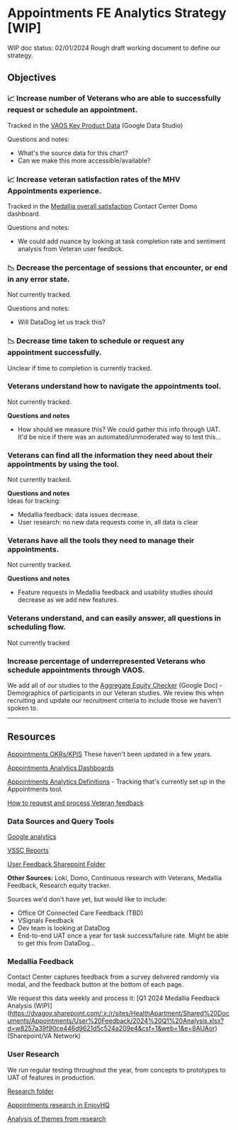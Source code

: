 # Appointments FE Analytics Strategy [WIP]

WIP doc status: 02/01/2024 Rough draft working document to define our strategy. 


## Objectives


### 📈 Increase number of Veterans who are able to successfully request or schedule an appointment.

Tracked in the [VAOS Key Product Data](https://lookerstudio.google.com/reporting/2d972405-6655-4718-85d6-4bdd56c4e858/page/p_rxu0pq17qc) (Google Data Studio)


Questions and notes:
- What's the source data for this chart?
- Can we make this more accessible/available?


### 📈 Increase veteran satisfaction rates of the MHV Appointments experience.

Tracked in the [Medallia overall satisfaction](https://va-gov.domo.com/page/825663825) Contact Center Domo dashboard.

Questions and notes:
- We could add nuance by looking at task completion rate and sentiment analysis from Veteran user feedbck.


### 📉 Decrease the percentage of sessions that encounter, or end in any error state.

Not currently tracked.

Questions and notes:
- Will DataDog let us track this?

### 📉 Decrease time taken to schedule or request any appointment successfully.

Unclear if time to completion is currently tracked.


### Veterans understand how to navigate the appointments tool.

Not currently tracked.


**Questions and notes**
- How should we measure this? We could gather this info through UAT. It'd be nice if there was an automated/unmoderated way to test this...

### Veterans can find all the information they need about their appointments by using the tool.

Not currently tracked.

**Questions and notes**  
Ideas for tracking:
- Medallia feedback: data issues decrease.
- User research: no new data requests come in, all data is clear

### Veterans have all the tools they need to manage their appointments.

Not currently tracked.

**Questions and notes**
- Feature requests in Medallia feedback and usability studies should decrease as we add new features.


### Veterans understand, and can easily answer, all questions in scheduling flow.

Not currently tracked


### Increase percentage of underrepresented Veterans who schedule appointments through VAOS.

We add all of our studies to the [Aggregate Equity Checker](https://docs.google.com/spreadsheets/d/1FptjVArKot0wb2X8efpNtTAl3Rd1qroaEQmWtJ-bDxM/edit#gid=1035614575) (Google Doc) - Demographics of participants in our Veteran studies. We review this when recruiting and update our recruitment criteria to include those we haven't spoken to.

-----

## Resources

[Appointments OKRs/KPIS](vaos-kpis.md)
These haven't been updated in a few years.

[Appointments Analytics Dashboards](vaos-analytics-links.md)

[Appointments Analytics Definitions]([draft]vaos-analytics-definitions.md) - Tracking that's currently set up in the Appointments tool.

[How to request and process Veteran feedback](https://github.com/department-of-veterans-affairs/va.gov-team/blob/master/products/health-care/appointments/va-online-scheduling/how-to/how-to-request-medallia-feedback.md)


### Data Sources and Query Tools

[Google analytics](https://analytics.google.com/analytics/web/#/report-home/a50123418w177519031p176188361)

[VSSC Reports](https://reports.vssc.med.va.gov/ReportServer/Pages/ReportViewer.aspx?/Access/VA+Online+Scheduling&rs:Command=Render)

[User Feedback Sharepoint Folder](https://dvagov.sharepoint.com/sites/HealthApartment/Shared%20Documents/Forms/AllItems.aspx?id=%2Fsites%2FHealthApartment%2FShared%20Documents%2FAppointments%2FUser%20Feedback&viewid=9384f3a8%2De3e8%2D4abb%2Db2ab%2D24cf305ccdac)

**Other Sources:**  Loki, Domo, Continuous research with Veterans, Medallia Feedback, Research equity tracker.

Sources we'd don't have yet, but would like to include:
- Office Of Connected Care Feedback (TBD)
- VSignals Feedback
- Dev team is looking at DataDog
- End-to-end UAT once a year for task success/failure rate. Might be able to get this from DataDog... 

### Medallia Feedback
Contact Center captures feedback from a survey delivered randomly via modal, and the feedback button at the bottom of each page.

We request this data weekly and process it:
[Q1 2024 Medallia Feedback Analysis (WIP)] (https://dvagov.sharepoint.com/:x:/r/sites/HealthApartment/Shared%20Documents/Appointments/User%20Feedback/2024%20Q1%20Analysis.xlsx?d=w8257a39f90ce446d9621d5c524a209e4&csf=1&web=1&e=8AUAor)  (Sharepoint/VA Network) 

### User Research

We run regular testing throughout the year, from concepts to prototypes to UAT of features in production.

[Research folder]()

[Appointments research in EnjoyHQ]()

[Analysis of themes from research](https://github.com/department-of-veterans-affairs/va.gov-team/blob/master/products/health-care/appointments/va-online-scheduling/research/themes.md)
